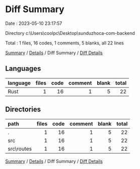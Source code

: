 # Diff Summary

Date : 2023-05-10 23:17:57

Directory c:\\Users\\coolpc\\Desktop\\sunduzhoca-com-backend

Total : 1 files,  16 codes, 1 comments, 5 blanks, all 22 lines

[Summary](results.md) / [Details](details.md) / Diff Summary / [Diff Details](diff-details.md)

## Languages
| language | files | code | comment | blank | total |
| :--- | ---: | ---: | ---: | ---: | ---: |
| Rust | 1 | 16 | 1 | 5 | 22 |

## Directories
| path | files | code | comment | blank | total |
| :--- | ---: | ---: | ---: | ---: | ---: |
| . | 1 | 16 | 1 | 5 | 22 |
| src | 1 | 16 | 1 | 5 | 22 |
| src\\routes | 1 | 16 | 1 | 5 | 22 |

[Summary](results.md) / [Details](details.md) / Diff Summary / [Diff Details](diff-details.md)
